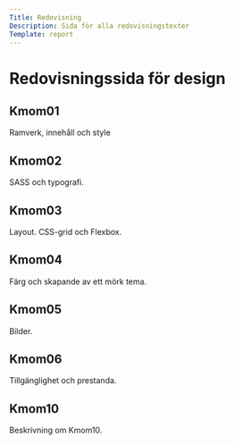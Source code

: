 ```yaml
---
Title: Redovisning
Description: Sida för alla redovisningstexter
Template: report
---
```


Redovisningssida för design
=======

<div class="kmom-card">
    <div class="header-background">
        <h2>Kmom01</h2>
    </div>
    <p>Ramverk, innehåll och style</p>
    <i class="arrow fas fa-arrow-alt-circle-right" title="Arrow symbol"></i>
</div>

<div class="kmom-card">
    <div class="header-background">
        <h2>Kmom02</h2>
    </div>
    <p>SASS och typografi.</p>
    <i class="arrow fas fa-arrow-alt-circle-right" title="Arrow symbol"></i>
</div>

<div class="kmom-card">
    <div class="header-background">
        <h2>Kmom03</h2>
    </div>
    <p>Layout. CSS-grid och Flexbox.</p>
    <i class="arrow fas fa-arrow-alt-circle-right" title="Arrow symbol"></i>
</div>

<div class="kmom-card">
    <div class="header-background">
        <h2>Kmom04</h2>
    </div>
    <p>Färg och skapande av ett mörk tema.</p>
    <i class="arrow fas fa-arrow-alt-circle-right" title="Arrow symbol"></i>
</div>

<div class="kmom-card">
    <div class="header-background">
        <h2>Kmom05</h2>
    </div>
    <p>Bilder.</p>
    <i class="arrow fas fa-arrow-alt-circle-right" title="Arrow symbol"></i>
</div>

<div class="kmom-card">
    <div class="header-background">
        <h2>Kmom06</h2>
    </div>
    <p>Tillgänglighet och prestanda.</p>
    <i class="arrow fas fa-arrow-alt-circle-right" title="Arrow symbol"></i>
</div>

<div class="kmom-card project">
    <div class="header-background">
        <h2>Kmom10</h2>
    </div>
    <p>Beskrivning om Kmom10.</p>
    <i class="arrow fas fa-arrow-alt-circle-right" title="Arrow symbol"></i>
</div>